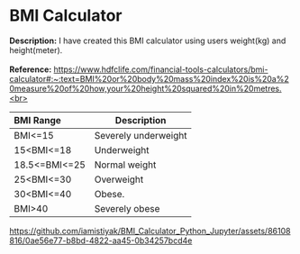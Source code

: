 # BMI Calculator

**Description:** I have created this BMI calculator using users weight(kg) and height(meter).<br><br>
**Reference:** https://www.hdfclife.com/financial-tools-calculators/bmi-calculator#:~:text=BMI%20or%20body%20mass%20index%20is%20a%20measure%20of%20how,your%20height%20squared%20in%20metres.<br><br>


| BMI Range | Description |
| :--- | --- |
| BMI<=15 | Severely underweight |
| 15<BMI<=18| Underweight |
| 18.5<=BMI<=25 | Normal weight |
| 25<BMI<=30 | Overweight |
| 30<BMI<=40 | Obese. |
| BMI>40 | Severely obese|<br><br>


https://github.com/iamistiyak/BMI_Calculator_Python_Jupyter/assets/86108816/0ae56e77-b8bd-4822-aa45-0b34257bcd4e

